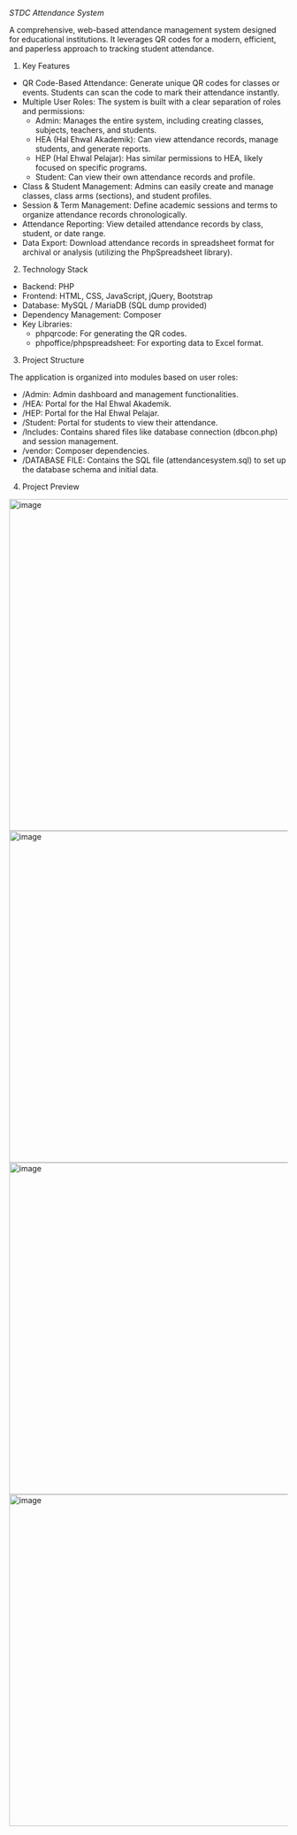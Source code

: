 *STDC Attendance System*

  A comprehensive, web-based attendance management system designed for educational
  institutions. It leverages QR codes for a modern, efficient, and paperless approach to
  tracking student attendance.

  1) Key Features

   * QR Code-Based Attendance: Generate unique QR codes for classes or events. Students can
     scan the code to mark their attendance instantly.
   * Multiple User Roles: The system is built with a clear separation of roles and
     permissions:
       * Admin: Manages the entire system, including creating classes, subjects, teachers,
         and students.
       * HEA (Hal Ehwal Akademik): Can view attendance records, manage students, and
         generate reports.
       * HEP (Hal Ehwal Pelajar): Has similar permissions to HEA, likely focused on
         specific programs.
       * Student: Can view their own attendance records and profile.
   * Class & Student Management: Admins can easily create and manage classes, class arms
     (sections), and student profiles.
   * Session & Term Management: Define academic sessions and terms to organize attendance
     records chronologically.
   * Attendance Reporting: View detailed attendance records by class, student, or date range.
   * Data Export: Download attendance records in spreadsheet format for archival or analysis
     (utilizing the PhpSpreadsheet library).

  2) Technology Stack

   * Backend: PHP
   * Frontend: HTML, CSS, JavaScript, jQuery, Bootstrap
   * Database: MySQL / MariaDB (SQL dump provided)
   * Dependency Management: Composer
   * Key Libraries:
       * phpqrcode: For generating the QR codes.
       * phpoffice/phpspreadsheet: For exporting data to Excel format.

  3) Project Structure

  The application is organized into modules based on user roles:

   * /Admin: Admin dashboard and management functionalities.
   * /HEA: Portal for the Hal Ehwal Akademik.
   * /HEP: Portal for the Hal Ehwal Pelajar.
   * /Student: Portal for students to view their attendance.
   * /Includes: Contains shared files like database connection (dbcon.php) and session
     management.
   * /vendor: Composer dependencies.
   * /DATABASE FILE: Contains the SQL file (attendancesystem.sql) to set up the database
     schema and initial data.
     
  4)  Project Preview

 <img width="800" height="600" alt="image" src="https://github.com/user-attachments/assets/546667e9-9d96-4f87-bcaa-fd8f310ea06f" />
 <br>
 <img width="800" height="600" alt="image" src="https://github.com/user-attachments/assets/2f0deac1-671c-46ac-878d-a8c4cf78796c" />
 <br>
 <img width="800" height="600" alt="image" src="https://github.com/user-attachments/assets/9aa3eb46-96a7-4320-8a56-cf6bbe6a3afe" />
 <br>
 <img width="800" height="600" alt="image" src="https://github.com/user-attachments/assets/68f2e150-9cfb-479a-8fea-10fad9d17523" />







